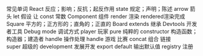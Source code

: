 常见单词
React 反应；影响；反抗；起反作用
state 规定；声明；陈述
arrow 箭头
let   假设 让
const 常数
Component 组件
render  渲染   rendered渲染完成
Square  平方的；正方形的；直角的；正直的
Board 
extends 继承
 Devtools 开发者工具
 Debug mode  调试方式
player 玩家
pure    纯粹的
constructor 构造函数；构造器；建造者
handle 操作处理
handle   游戏 比赛
concat 组合 链接    
super 超级的
development 发展开发
export  default 输出默认值
registry 注册